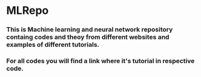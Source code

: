 # MLRepo
### This is Machine learning and neural network repository containg codes and theoy from different websites and examples of different tutorials.
### For all codes you will find a link where it's tutorial in respective code.

